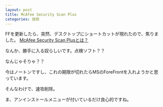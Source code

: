 ```yaml
---
layout: post
title: McAfee Security Scan Plus
categories: 技術
---
```


FFを更新したら、突然、デスクトップにショートカットが現れたので、焦りました。
<a href="http://orbit.cocolog-nifty.com/supportdiary/2010/03/mcafee-security.html" target="_blank">McAfee Security Scan Plusとは？</a>

なんか、勝手に入る奴らしいです。点検ソフト？？

なんじゃそりゃ？？

今はノートンですし、これの期限が切れたらMSのForeFrontを入れようかと思っています。

そんなわけで、速攻削除。

ま、アンインストールメニューが付いているだけ良心的ですね。

